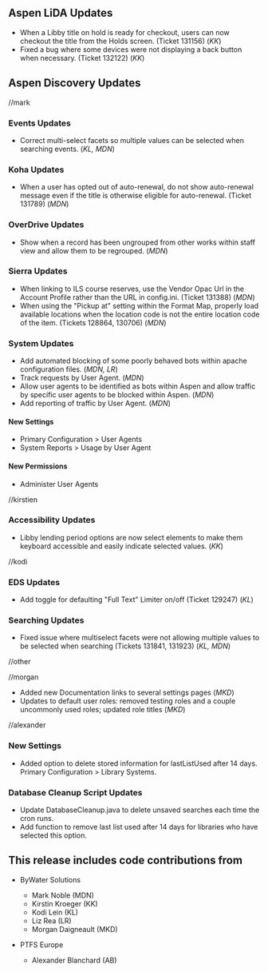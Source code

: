 ## Aspen LiDA Updates
- When a Libby title on hold is ready for checkout, users can now checkout the title from the Holds screen. (Ticket 131156) (*KK*)
- Fixed a bug where some devices were not displaying a back button when necessary. (Ticket 132122) (*KK*)

## Aspen Discovery Updates
//mark
### Events Updates
- Correct multi-select facets so multiple values can be selected when searching events. (*KL, MDN*) 

### Koha Updates
- When a user has opted out of auto-renewal, do not show auto-renewal message even if the title is otherwise eligible for auto-renewal.  (Ticket 131789) (*MDN*)

### OverDrive Updates
- Show when a record has been ungrouped from other works within staff view and allow them to be regrouped. (*MDN*) 

### Sierra Updates
- When linking to ILS course reserves, use the Vendor Opac Url in the Account Profile rather than the URL in config.ini. (Ticket 131388) (*MDN*)
- When using the "Pickup at" setting within the Format Map, properly load available locations when the location code is not the entire location code of the item. (Tickets 128864, 130706) (*MDN*)

### System Updates
- Add automated blocking of some poorly behaved bots within apache configuration files. (*MDN, LR*)
- Track requests by User Agent. (*MDN*)
- Allow user agents to be identified as bots within Aspen and allow traffic by specific user agents to be blocked within Aspen. (*MDN*)
- Add reporting of traffic by User Agent. (*MDN*)

<div markdown="1" class="settings">

#### New Settings
- Primary Configuration > User Agents
- System Reports > Usage by User Agent

#### New Permissions
- Administer User Agents

</div>

//kirstien
### Accessibility Updates
- Libby lending period options are now select elements to make them keyboard accessible and easily indicate selected values. (*KK*)

//kodi
### EDS Updates
- Add toggle for defaulting "Full Text" Limiter on/off (Ticket 129247) (*KL*)

### Searching Updates
- Fixed issue where multiselect facets were not allowing multiple values to be selected when searching (Tickets 131841, 131923) (*KL, MDN*)


//other

//morgan 
- Added new Documentation links to several settings pages (*MKD*)
- Updates to default user roles: removed testing roles and a couple uncommonly used roles; updated role titles (*MKD*)

//alexander
### New Settings
- Added option to delete stored information for lastListUsed after 14 days. Primary Configuration > Library Systems. 

### Database Cleanup Script Updates
- Update DatabaseCleanup.java to delete unsaved searches each time the cron runs. 
- Add function to remove last list used after 14 days for libraries who have selected this option. 

## This release includes code contributions from
- ByWater Solutions
  - Mark Noble (MDN)
  - Kirstin Kroeger (KK)
  - Kodi Lein (KL)
  - Liz Rea (LR)
  - Morgan Daigneault (MKD)

- PTFS Europe
  - Alexander Blanchard (AB)